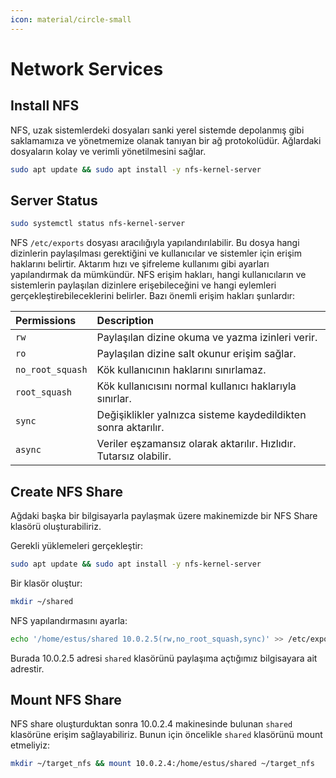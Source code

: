 ```yaml
---
icon: material/circle-small
---
```


# Network Services

## Install NFS

NFS, uzak sistemlerdeki dosyaları sanki yerel sistemde depolanmış gibi saklamamıza ve yönetmemize olanak tanıyan bir ağ protokolüdür. Ağlardaki dosyaların kolay ve verimli yönetilmesini sağlar.

```bash
sudo apt update && sudo apt install -y nfs-kernel-server
```

## Server Status

```bash
sudo systemctl status nfs-kernel-server
```

NFS `/etc/exports` dosyası aracılığıyla yapılandırılabilir. Bu dosya hangi dizinlerin paylaşılması gerektiğini ve kullanıcılar ve sistemler için erişim haklarını belirtir. Aktarım hızı ve şifreleme kullanımı gibi ayarları yapılandırmak da mümkündür. NFS erişim hakları, hangi kullanıcıların ve sistemlerin paylaşılan dizinlere erişebileceğini ve hangi eylemleri gerçekleştirebileceklerini belirler. Bazı önemli erişim hakları şunlardır:

| Permissions | Description |
|:---|:---|
| `rw` | Paylaşılan dizine okuma ve yazma izinleri verir. |
| `ro` | Paylaşılan dizine salt okunur erişim sağlar. |
| `no_root_squash` | Kök kullanıcının haklarını sınırlamaz. |
| `root_squash` | Kök kullanıcısını normal kullanıcı haklarıyla sınırlar. |
| `sync` | Değişiklikler yalnızca sisteme kaydedildikten sonra aktarılır. |
| `async` | Veriler eşzamansız olarak aktarılır. Hızlıdır. Tutarsız olabilir. |

## Create NFS Share

Ağdaki başka bir bilgisayarla paylaşmak üzere makinemizde bir NFS Share klasörü oluşturabiliriz.

Gerekli yüklemeleri gerçekleştir:

```bash
sudo apt update && sudo apt install -y nfs-kernel-server
```

Bir klasör oluştur:

```bash
mkdir ~/shared
```

NFS yapılandırmasını ayarla:

```bash
echo '/home/estus/shared 10.0.2.5(rw,no_root_squash,sync)' >> /etc/exports
```

Burada 10.0.2.5 adresi `shared` klasörünü paylaşıma açtığımız bilgisayara ait adrestir.

## Mount NFS Share

NFS share oluşturduktan sonra 10.0.2.4 makinesinde bulunan `shared` klasörüne erişim sağlayabiliriz. Bunun için öncelikle `shared` klasörünü mount etmeliyiz:

```bash
mkdir ~/target_nfs && mount 10.0.2.4:/home/estus/shared ~/target_nfs
```
